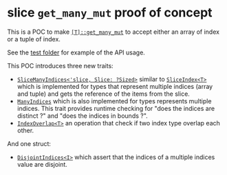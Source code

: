 # slice `get_many_mut` proof of concept

This is a POC to make [`[T]::get_many_mut`](https://github.com/rust-lang/rust/issues/104642) to accept either an array of index or a tuple of index.

See the [test folder](./tests/main.rs) for example of the API usage.

This POC introduces three new traits:

- [`SliceManyIndices<'slice, Slice: ?Sized>`](./src/slice_index.rs) similar to [`SliceIndex<T>`](https://doc.rust-lang.org/stable/std/slice/trait.SliceIndex.html) which is implemented for types that represent multiple indices (array and tuple) and gets the reference of the items from the slice.
- [`ManyIndices`](./src/disjoint.rs) which is also implemented for types represents multiple indices. This trait provides runtime checking for "does the indices are distinct ?" and "does the indices in bounds ?".
- [`IndexOverlap<T>`](./src/overlap.rs) an operation that check if two index type overlap each other.

And one struct:

- [`DisjointIndices<I>`](./src/disjoint.rs) which assert that the indices of a multiple indices value are disjoint.
